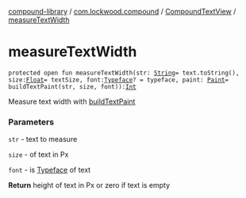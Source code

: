 [compound-library](../../index.md) / [com.lockwood.compound](../index.md) / [CompoundTextView](index.md) / [measureTextWidth](./measure-text-width.md)

# measureTextWidth

`protected open fun measureTextWidth(str: `[`String`](https://kotlinlang.org/api/latest/jvm/stdlib/kotlin/-string/index.html)` = text.toString(), size: `[`Float`](https://kotlinlang.org/api/latest/jvm/stdlib/kotlin/-float/index.html)` = textSize, font: `[`Typeface`](https://developer.android.com/reference/android/graphics/Typeface.html)`? = typeface, paint: `[`Paint`](https://developer.android.com/reference/android/graphics/Paint.html)` = buildTextPaint(str, size, font)): `[`Int`](https://kotlinlang.org/api/latest/jvm/stdlib/kotlin/-int/index.html)

Measure text width with [buildTextPaint](build-text-paint.md)

### Parameters

`str` - text to measure

`size` - of text in Px

`font` - is [Typeface](https://developer.android.com/reference/android/graphics/Typeface.html) of text

**Return**
height of text in Px or zero if text is empty

